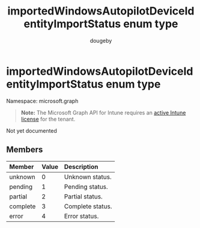 ﻿---
title: "importedWindowsAutopilotDeviceIdentityImportStatus enum type"
description: "Not yet documented"
author: "dougeby"
localization_priority: Normal
ms.prod: "intune"
doc_type: enumPageType
---

# importedWindowsAutopilotDeviceIdentityImportStatus enum type

Namespace: microsoft.graph

> **Note:** The Microsoft Graph API for Intune requires an [active Intune license](https://go.microsoft.com/fwlink/?linkid=839381) for the tenant.

Not yet documented

## Members

| Member   | Value | Description      |
| :------- | :---- | :--------------- |
| unknown  | 0     | Unknown status.  |
| pending  | 1     | Pending status.  |
| partial  | 2     | Partial status.  |
| complete | 3     | Complete status. |
| error    | 4     | Error status.    |
